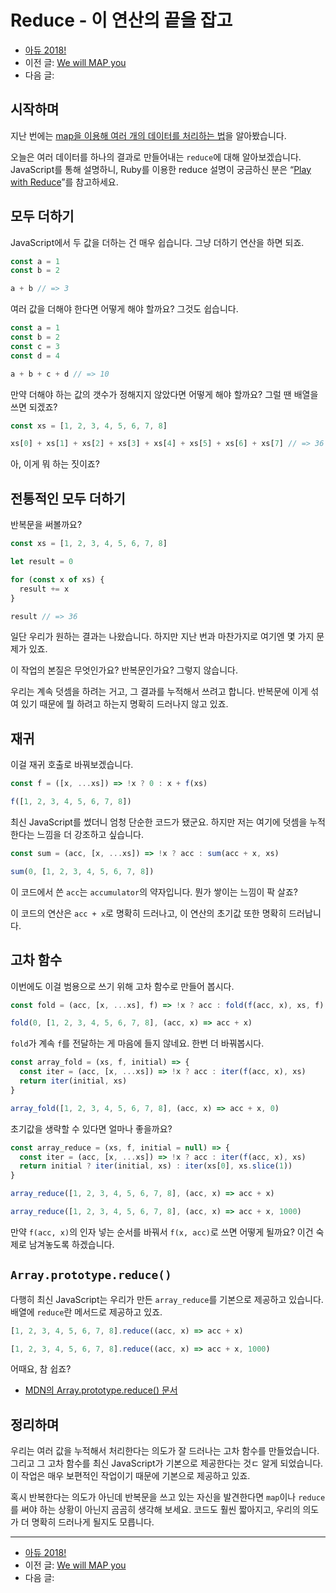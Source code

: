 # Reduce - 이 연산의 끝을 잡고

- [아듀 2018!](https://adieu2018.ahastudio.com/)
- 이전 글: [We will MAP you](http://j.mp/2Q6ecKX)
- 다음 글:

## 시작하며

지난 번에는
[map을 이용해 여러 개의 데이터를 처리하는 법](http://j.mp/2Q6ecKX)을
알아봤습니다.

오늘은 여러 데이터를 하나의 결과로 만들어내는 `reduce`에 대해 알아보겠습니다.
JavaScript를 통해 설명하니, Ruby를 이용한 reduce 설명이 궁금하신 분은
“[Play with Reduce](http://j.mp/22sWiPy)”를 참고하세요.

## 모두 더하기

JavaScript에서 두 값을 더하는 건 매우 쉽습니다.
그냥 더하기 연산을 하면 되죠.

```javascript
const a = 1
const b = 2

a + b // => 3
```

여러 값을 더해야 한다면 어떻게 해야 할까요?
그것도 쉽습니다.

```javascript
const a = 1
const b = 2
const c = 3
const d = 4

a + b + c + d // => 10
```

만약 더해야 하는 값의 갯수가 정해지지 않았다면 어떻게 해야 할까요?
그럴 땐 배열을 쓰면 되겠죠?

```javascript
const xs = [1, 2, 3, 4, 5, 6, 7, 8]

xs[0] + xs[1] + xs[2] + xs[3] + xs[4] + xs[5] + xs[6] + xs[7] // => 36
```

아, 이게 뭐 하는 짓이죠?

## 전통적인 모두 더하기

반복문을 써볼까요?

```javascript
const xs = [1, 2, 3, 4, 5, 6, 7, 8]

let result = 0

for (const x of xs) {
  result += x
}

result // => 36
```

일단 우리가 원하는 결과는 나왔습니다.
하지만 지난 번과 마찬가지로 여기엔 몇 가지 문제가 있죠.

이 작업의 본질은 무엇인가요? 반복문인가요? 그렇지 않습니다.

우리는 계속 덧셈을 하려는 거고,
그 결과를 누적해서 쓰려고 합니다.
반복문에 이게 섞여 있기 때문에 뭘 하려고 하는지 명확히 드러나지 않고 있죠.

## 재귀

이걸 재귀 호출로 바꿔보겠습니다.

```javascript
const f = ([x, ...xs]) => !x ? 0 : x + f(xs)

f([1, 2, 3, 4, 5, 6, 7, 8])
```

최신 JavaScript를 썼더니 엄청 단순한 코드가 됐군요.
하지만 저는 여기에 덧셈을 누적한다는 느낌을 더 강조하고 싶습니다.

```javascript
const sum = (acc, [x, ...xs]) => !x ? acc : sum(acc + x, xs)

sum(0, [1, 2, 3, 4, 5, 6, 7, 8])
```

이 코드에서 쓴 `acc`는 `accumulator`의 약자입니다.
뭔가 쌓이는 느낌이 팍 살죠?

이 코드의 연산은 `acc + x`로 명확히 드러나고,
이 연산의 초기값 또한 명확히 드러납니다.

## 고차 함수

이번에도 이걸 범용으로 쓰기 위해 고차 함수로 만들어 봅시다.

```javascript
const fold = (acc, [x, ...xs], f) => !x ? acc : fold(f(acc, x), xs, f)

fold(0, [1, 2, 3, 4, 5, 6, 7, 8], (acc, x) => acc + x)
```

`fold`가 계속 `f`를 전달하는 게 마음에 들지 않네요.
한번 더 바꿔봅시다.

```javascript
const array_fold = (xs, f, initial) => {
  const iter = (acc, [x, ...xs]) => !x ? acc : iter(f(acc, x), xs)
  return iter(initial, xs)
}

array_fold([1, 2, 3, 4, 5, 6, 7, 8], (acc, x) => acc + x, 0)
```

초기값을 생략할 수 있다면 얼마나 좋을까요?

```javascript
const array_reduce = (xs, f, initial = null) => {
  const iter = (acc, [x, ...xs]) => !x ? acc : iter(f(acc, x), xs)
  return initial ? iter(initial, xs) : iter(xs[0], xs.slice(1))
}

array_reduce([1, 2, 3, 4, 5, 6, 7, 8], (acc, x) => acc + x)

array_reduce([1, 2, 3, 4, 5, 6, 7, 8], (acc, x) => acc + x, 1000)
```

만약 `f(acc, x)`의 인자 넣는 순서를 바꿔서 `f(x, acc)`로 쓰면 어떻게 될까요?
이건 숙제로 남겨놓도록 하겠습니다.

## `Array.prototype.reduce()`

다행히 최신 JavaScript는 우리가 만든 `array_reduce`를
기본으로 제공하고 있습니다.
배열에 `reduce`란 메서드로 제공하고 있죠.

```javascript
[1, 2, 3, 4, 5, 6, 7, 8].reduce((acc, x) => acc + x)

[1, 2, 3, 4, 5, 6, 7, 8].reduce((acc, x) => acc + x, 1000)
```

어때요, 참 쉽죠?

- [MDN의 Array.prototype.reduce() 문서](http://j.mp/2QdHqaz)

## 정리하며

우리는 여러 값을 누적해서 처리한다는
의도가 잘 드러나는 고차 함수를 만들었습니다.
그리고 그 고차 함수를 최신 JavaScript가
기본으로 제공한다는 것ㄷ 알게 되었습니다.
이 작업은 매우 보편적인 작업이기 때문에 기본으로 제공하고 있죠.

혹시 반복한다는 의도가 아닌데 반복문을 쓰고 있는 자신을 발견한다면
`map`이나 `reduce`를 써야 하는 상황이 아닌지 곰곰히 생각해 보세요.
코드도 훨씬 짧아지고, 우리의 의도가 더 명확히 드러나게 될지도 모릅니다.

---

- [아듀 2018!](https://adieu2018.ahastudio.com/)
- 이전 글: [We will MAP you](http://j.mp/2Q6ecKX)
- 다음 글:
